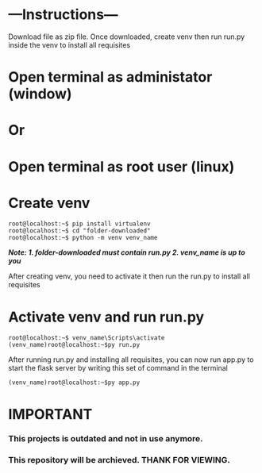 # —Instructions—
Download file as zip file. 
Once downloaded, create venv then run run.py inside the venv to install all requisites

# Open terminal as administator (window)
# Or
# Open terminal as root user (linux)

# Create venv 
```console
root@localhost:~$ pip install virtualenv
root@localhost:~$ cd "folder-downloaded"
root@localhost:~$ python -m venv venv_name
```
***Note: 1. folder-downloaded must contain run.py 2. venv_name is up to you***

After creating venv, you need to activate it then run the run.py to install all requisites

# Activate venv and run run.py
```console
root@localhost:~$ venv_name\Scripts\activate
(venv_name)root@localhost:~$py run.py
```
After running run.py and installing all requisites, you can now run app.py to start the flask server by writing this set of command in the terminal
```console
(venv_name)root@localhost:~$py app.py
```
# IMPORTANT
### This projects is outdated and not in use anymore.
### This repository will be archieved. THANK FOR VIEWING.
